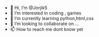- 👋 Hi, I’m @Jorjik5
- 👀 I’m interested in coding , games
- 🌱 I’m currently learning python,html,css
- 💞️ I’m looking to collaborate on ...
- 📫 How to reach me dont know yet
  

<!---
Jorjik5/Jorjik5 is a ✨ special ✨ repository because its `README.md` (this file) appears on your GitHub profile.
You can click the Preview link to take a look at your changes.
--->
